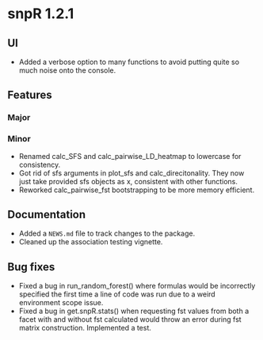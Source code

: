 # snpR 1.2.1

## UI
* Added a verbose option to many functions to avoid putting quite so much noise onto the console.

## Features
### Major
### Minor
* Renamed calc_SFS and calc_pairwise_LD_heatmap to lowercase for consistency.
* Got rid of sfs arguments in plot_sfs and calc_direcitonality. They now just take provided sfs objects as x, consistent with other functions.
* Reworked calc_pairwise_fst bootstrapping to be more memory efficient.

## Documentation
* Added a `NEWS.md` file to track changes to the package.
* Cleaned up the association testing vignette.


## Bug fixes
* Fixed a bug in run_random_forest() where formulas would be incorrectly specified the first time a line of code was run due to a weird environment scope issue.
* Fixed a bug in get.snpR.stats() when requesting fst values from both a facet with and without fst calculated would throw an error during fst matrix construction. Implemented a test.